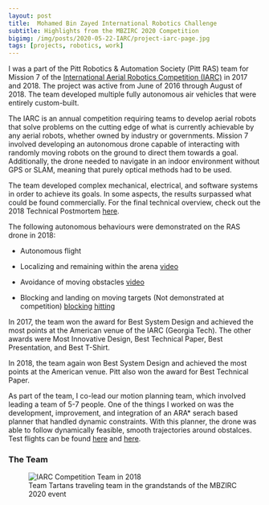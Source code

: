 ```yaml
---
layout: post
title:  Mohamed Bin Zayed International Robotics Challenge
subtitle: Highlights from the MBZIRC 2020 Competition
bigimg: /img/posts/2020-05-22-IARC/project-iarc-page.jpg
tags: [projects, robotics, work]
---
```


I was a part of the Pitt Robotics & Automation Society (Pitt RAS) team for Mission 7 of the [International Aerial Robotics Competition (IARC)](http://www.aerialroboticscompetition.org) in 2017 and 2018. The project was active from June of 2016 through August of 2018. The team developed multiple fully autonomous air vehicles that were entirely custom-built.

The IARC is an annual competition requiring teams to develop aerial robots that solve problems on the cutting edge of what is currently achievable by any aerial robots, whether owned by industry or governments. Mission 7 involved developing an autonomous drone capable of interacting with randomly moving robots on the ground to direct them towards a goal. Additionally, the drone needed to navigate in an indoor environment without GPS or SLAM, meaning that purely optical methods had to be used.

The team developed complex mechanical, electrical, and software systems in order to achieve its goals. In some aspects, the results surpassed what could be found commercially. For the final technical overview, check out the 2018 Technical Postmortem [here](http://pittras.org/projects/iarc/2018/08/10/update-iarc-technical-postmortem.html).

The following autonomous behaviours were demonstrated on the RAS drone in 2018:

* Autonomous flight

* Localizing and remaining within the arena [video](https://youtu.be/9l7DOeNJ3So)

* Avoidance of moving obstacles [video](https://youtu.be/m67g71pt6yk)

* Blocking and landing on moving targets (Not demonstrated at competition) [blocking](https://youtu.be/0w_acYpwZiE) [hitting](https://youtu.be/EI7F6Hz41PI)

In 2017, the team won the award for Best System Design and achieved the most points at the American venue of the IARC (Georgia Tech). The other awards were Most Innovative Design, Best Technical Paper, Best Presentation, and Best T-Shirt.

In 2018, the team again won Best System Design and achieved the most points at the American venue. Pitt also won the award for Best Technical Paper.

As part of the team, I co-lead our motion planning team, which involved leading a team of 5-7 people. One of the things I worked on was the development, improvement, and integration of an ARA* serach based planner that handled dynamic constraints. With this planner, the drone was able to follow dynamically feasible, smooth trajectories around obstalces. Test flights can be found [here](https://youtu.be/jCbuJlQwMMQ) and [here](https://youtu.be/OvSiiFBA1Lc).

### The Team
<figure>
 <img src="/img/posts/2020-05-22-IARC/team.jpeg" alt="IARC Competition Team in 2018" />
 <figcaption>
 Team Tartans traveling team in the grandstands of the MBZIRC 2020 event
 </figcaption>
</figure>
